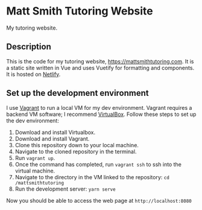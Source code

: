 # Matt Smith Tutoring Website

My tutoring website.

## Description

This is the code for my tutoring website, <https://mattsmithtutoring.com>. It is a static site written in Vue and uses Vuetify for formatting and components. It is hosted on [Netlify](https://www.netlify.com/).

## Set up the development environment

I use [Vagrant](https://www.vagrantup.com/) to run a local VM for my dev environment. Vagrant requires a backend VM software; I recommend [VirtualBox](https://www.virtualbox.org/). Follow these steps to set up the dev environment:

1. Download and install Virtualbox.
1. Download and install Vagrant.
1. Clone this repository down to your local machine.
1. Navigate to the cloned repository in the terminal.
1. Run `vagrant up`.
1. Once the command has completed, run `vagrant ssh` to ssh into the virtual machine.
1. Navigate to the directory in the VM linked to the repository: `cd /mattsmithtutoring`
1. Run the development server: `yarn serve`

Now you should be able to access the web page at `http://localhost:8080`
